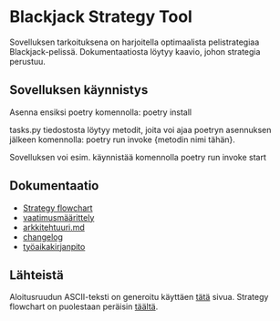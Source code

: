 # Blackjack Strategy Tool

Sovelluksen tarkoituksena on harjoitella optimaalista pelistrategiaa Blackjack-pelissä. Dokumentaatiosta löytyy kaavio, johon strategia perustuu.

## Sovelluksen käynnistys
Asenna ensiksi poetry komennolla: poetry install

tasks.py tiedostosta löytyy metodit, joita voi ajaa poetryn asennuksen jälkeen komennolla: poetry run invoke {metodin nimi tähän}.

Sovelluksen voi esim. käynnistää komennolla poetry run invoke start

## Dokumentaatio
+ [Strategy flowchart](https://github.com/ogvirtan/ot-harjoitustyo/blob/master/dokumentaatio/Strategy_flowchart.jpg)
+ [vaatimusmäärittely](https://github.com/ogvirtan/ot-harjoitustyo/blob/master/dokumentaatio/vaatimusmaarittely.md)
+ [arkkitehtuuri.md](https://github.com/ogvirtan/ot-harjoitustyo/blob/master/dokumentaatio/arkkitehtuuri.md)
+ [changelog](https://github.com/ogvirtan/ot-harjoitustyo/blob/master/dokumentaatio/changelog.md)
+ [työaikakirjanpito](https://github.com/ogvirtan/ot-harjoitustyo/blob/master/dokumentaatio/tyoaikakirjanpito.md)

## Lähteistä
Aloitusruudun ASCII-teksti on generoitu käyttäen [tätä](https://patorjk.com/software/taag/#p=display&f=Standard&t=Type%20Something%20) sivua.
Strategy flowchart on puolestaan peräisin [täältä](https://www.blackjackapprenticeship.com/blackjack-strategy-charts/).
